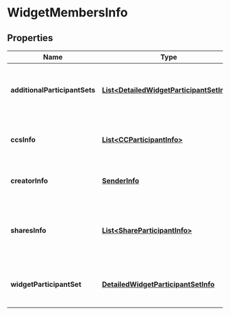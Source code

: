 
# WidgetMembersInfo

## Properties
Name | Type | Description | Notes
------------ | ------------- | ------------- | -------------
**additionalParticipantSets** | [**List&lt;DetailedWidgetParticipantSetInfo&gt;**](DetailedWidgetParticipantSetInfo.md) | Information about the widget additional participant Sets |  [optional]
**ccsInfo** | [**List&lt;CCParticipantInfo&gt;**](CCParticipantInfo.md) | Information of CC participants of the widget. |  [optional]
**creatorInfo** | [**SenderInfo**](SenderInfo.md) | Information of the creator of the widget. |  [optional]
**sharesInfo** | [**List&lt;ShareParticipantInfo&gt;**](ShareParticipantInfo.md) | Information of the participants with whom the widget has been shared. |  [optional]
**widgetParticipantSet** | [**DetailedWidgetParticipantSetInfo**](DetailedWidgetParticipantSetInfo.md) | Information about the widget participant Set |  [optional]



